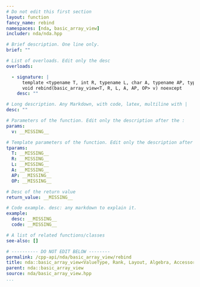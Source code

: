 ```yaml
---
# Do not edit this first section
layout: function
fancy_name: rebind
namespaces: [nda, basic_array_view]
includer: nda/nda.hpp

# Brief description. One line only.
brief: ""

# List of overloads. Edit only the desc
overloads:

  - signature: |
      template <typename T, int R, typename L, char A, typename AP, typename OP>
      void rebind(basic_array_view<T, R, L, A, AP, OP> v) noexcept
    desc: ""

# Long description. Any Markdown, with code, latex, multiline with |
desc: ""

# Parameters of the function. Edit only the description after the :
params:
  v: __MISSING__

# Template parameters of the function. Edit only the description after the :
tparams:
  T: __MISSING__
  R: __MISSING__
  L: __MISSING__
  A: __MISSING__
  AP: __MISSING__
  OP: __MISSING__

# Desc of the return value
return_value: __MISSING__

# Code example. desc: any markdown to explain it.
example:
  desc: __MISSING__
  code: __MISSING__

# A list of related functions/classes
see-also: []

# ---------- DO NOT EDIT BELOW --------
permalink: /cpp-api/nda/basic_array_view/rebind
title: nda::basic_array_view<ValueType, Rank, Layout, Algebra, AccessorPolicy, OwningPolicy>::rebind
parent: nda::basic_array_view
source: nda/basic_array_view.hpp
...
```


